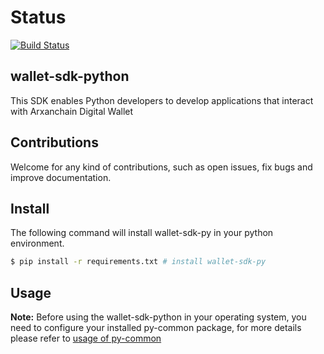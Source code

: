 # Status

[![Build Status](https://travis-ci.org/arxanchain/wallet-sdk-py.svg?branch=master)](https://travis-ci.org/arxanchain/wallet-sdk-py)

## wallet-sdk-python
This SDK enables Python developers to develop applications that interact with Arxanchain Digital Wallet

## Contributions

Welcome for any kind of contributions, such as open issues, fix bugs and improve documentation.

## Install

The following command will install wallet-sdk-py in your python environment.

```sh
$ pip install -r requirements.txt # install wallet-sdk-py
```

## Usage

**Note:** Before using the wallet-sdk-python in your operating system, you need to configure your installed py-common package, for more details please refer to [usage of py-common](https://github.com/arxanchain/py-common#usage)
